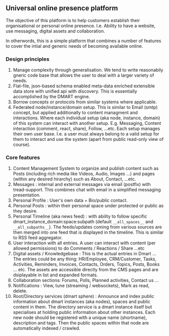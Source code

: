 ## Universal online presence platform

The objective of this platform is to help customers establish their organisational or personal online presence. I.e. Ability to have a website, use messaging, digital assets and collaboration.

In otherwords, this is a simple platform that combines a number of features to cover the intial and generic needs of becoming available online.

### Design principles

1. Manage complexity through generalisation. We tend to write reasonabily gneric code base that allows the user to deal with a larger variety of needs.
2. Flat-file, json-based schema enabled meta-data enriched extensible data store with unified api with discovery. This is essentially accomplished by the DMART engine.
3. Borrow concepts or protocols from similar systems where applicable.
4. Federated node/instance/domain setup. This is similar to Email (smtp) concept, but applied additionally to content managment and interactions. Where each individual setup (aka node, instance, domain) of this system can interact with another setup. E.g. Messaging, Content interaction (comment, react, share), Follow, ...etc. Each setup manages their own user base. I.e. a user must always belong to a valid setup for them to interact and use the system (apart from public read-only view of course).


### Core features

1. Content Management System to organize and publish content such as Posts (including rich media like Videos, Audio, Images ...) and pages (within any desired hirarchy) such as About, Contact, ...etc.  
2. Messages : internal and external messages via email (postfix) with tread-support. This combines chat with email in a simplified messaging presentation. 
3. Personal Profile : User's own data + Bio/public contact.
4. Personal Posts : within their personal space under protected or public as they desire.
5. Personal Timeline (aka news feed) : with ability to follow specific dmart_instance_domain:space:subpath (default `__all_spaces__` and `__all_subpaths__`). The feeds/updates coming from various sources are then merged into one feed that is displayed in the timeline. This is similar to RSS feed aggregator.
6. User interaction with all entries. A user can interact with content (per allowed permissions) to do Comments / Reactions / Share ...etc
7. Digital assets / Knowledgebase : This is the actual entries in Dmart … The entries could be any thing: HR/Employee, CRM/Customer, Tasks, Activities, Reminders, Invoices, Contacts, Orders, Topics, Posts, Books ... etc. The assets are accessible directly from the CMS pages and are dsiplayable in list and expanded formats.
8. Collaboration sections: Forums, Polls, Planned activities, Contact us …
9. Notifications : View, tune (streaming / websockets), Mark as read, delete. 
10. Root/Directory services (dmart sphere) : Announce and index public information about dmart instances (aka nodes), spaces and public content in them. The directory service is a dmart instance itself but specialises at holding public information about other instances. Each new node should be registered with a unique name (shortname), description and tags. Then the public spaces within that node are automatically indexed / crawled. 

